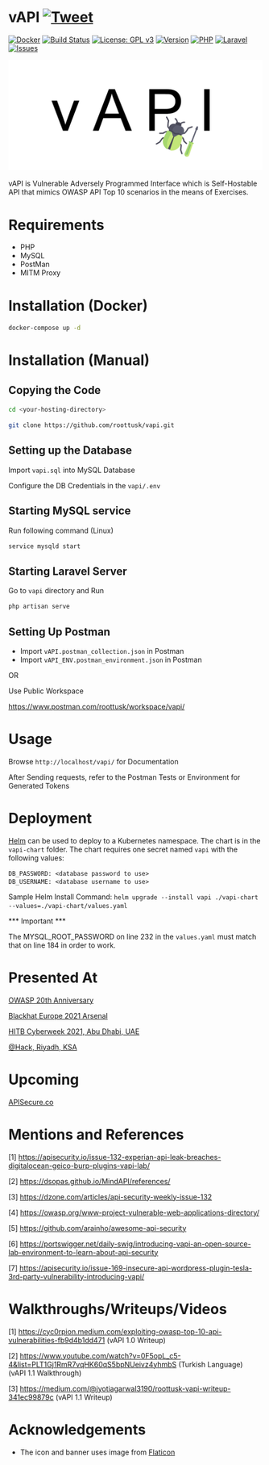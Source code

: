 # vAPI [![Tweet](https://img.shields.io/twitter/url/http/shields.io.svg?style=social)](https://twitter.com/intent/tweet?text=Check%20out%20vAPI%20on%20Github!&url=https://github.com/roottusk/vapi&via=vk_tushar&hashtags=apisecurity,apitop10,owasp)

[![Docker](https://img.shields.io/badge/docker-support-%2300D1D1)](https://github.com/roottusk/vapi#installation-docker) 
[![Build Status](https://app.travis-ci.com/roottusk/vapi.svg?branch=master)](https://app.travis-ci.com/roottusk/vapi)
[![License: GPL v3](https://img.shields.io/badge/License-GPLv3-blueviolet.svg)](https://www.gnu.org/licenses/gpl-3.0)
[![Version](https://img.shields.io/badge/version-v1.3-blue)](https://github.com/roottusk/vapi) 
[![PHP](https://img.shields.io/badge/php-7.3^-yellow)](https://github.com/roottusk/vapi)
[![Laravel](https://img.shields.io/badge/Laravel-8-orange)](https://github.com/roottusk/vapi)
[![Issues](https://img.shields.io/github/issues-closed/roottusk/vapi?color=%23eb3434)](https://github.com/roottusk/vapi/issues)
<p align="center">
<img src="vapi_logo.png" >
</p>

vAPI is Vulnerable Adversely Programmed Interface which is Self-Hostable API that mimics OWASP API Top 10 scenarios in the means of Exercises. 


# Requirements

* PHP
* MySQL
* PostMan
* MITM Proxy

# Installation (Docker)

```bash
docker-compose up -d
```

# Installation (Manual)

## Copying the Code

```bash
cd <your-hosting-directory>
```

```bash
git clone https://github.com/roottusk/vapi.git
```

## Setting up the Database

Import `vapi.sql` into MySQL Database

Configure the DB Credentials in the `vapi/.env`


## Starting MySQL service

Run following command (Linux)

```bash
service mysqld start
```

## Starting Laravel Server

Go to `vapi` directory and Run 

```bash
php artisan serve
```

## Setting Up Postman

- Import `vAPI.postman_collection.json` in Postman
- Import `vAPI_ENV.postman_environment.json` in Postman

OR

Use Public Workspace 

https://www.postman.com/roottusk/workspace/vapi/

# Usage

Browse `http://localhost/vapi/` for Documentation

After Sending requests, refer to the Postman Tests or Environment for Generated Tokens

# Deployment

[Helm](https://helm.sh/) can be used to deploy to a Kubernetes namespace. The chart is in the `vapi-chart` folder. The chart requires one secret named `vapi` with the following values:

```
DB_PASSWORD: <database password to use>
DB_USERNAME: <database username to use>
```

Sample Helm Install Command: `helm upgrade --install vapi ./vapi-chart --values=./vapi-chart/values.yaml`

*** Important *** 

The MYSQL_ROOT_PASSWORD on line 232 in the `values.yaml` must match that on line 184 in order to work. 

# Presented At
[OWASP 20th Anniversary](https://owasp20thanniversaryevent20.sched.com/event/ll1k)

[Blackhat Europe 2021 Arsenal](https://www.youtube.com/watch?v=7_Q5Rlm7Too)

[HITB Cyberweek 2021, Abu Dhabi, UAE](https://cyberweek.ae/2021/hitb-armory/)

[@Hack, Riyadh, KSA](https://athack.com/speakers?keys=Tushar)


# Upcoming

[APISecure.co](https://apisecure.co/)

# Mentions and References
[1] https://apisecurity.io/issue-132-experian-api-leak-breaches-digitalocean-geico-burp-plugins-vapi-lab/

[2] https://dsopas.github.io/MindAPI/references/

[3] https://dzone.com/articles/api-security-weekly-issue-132

[4] https://owasp.org/www-project-vulnerable-web-applications-directory/

[5] https://github.com/arainho/awesome-api-security

[6] https://portswigger.net/daily-swig/introducing-vapi-an-open-source-lab-environment-to-learn-about-api-security

[7] https://apisecurity.io/issue-169-insecure-api-wordpress-plugin-tesla-3rd-party-vulnerability-introducing-vapi/

# Walkthroughs/Writeups/Videos

[1] https://cyc0rpion.medium.com/exploiting-owasp-top-10-api-vulnerabilities-fb9d4b1dd471 (vAPI 1.0 Writeup)

[2] https://www.youtube.com/watch?v=0F5opL_c5-4&list=PLT1Gj1RmR7vqHK60qS5bpNUeivz4yhmbS (Turkish Language) (vAPI 1.1 Walkthrough)

[3] https://medium.com/@jyotiagarwal3190/roottusk-vapi-writeup-341ec99879c (vAPI 1.1 Writeup)

# Acknowledgements

* The icon and banner uses image from [Flaticon](https://www.flaticon.com/free-icon/bug_190835)

